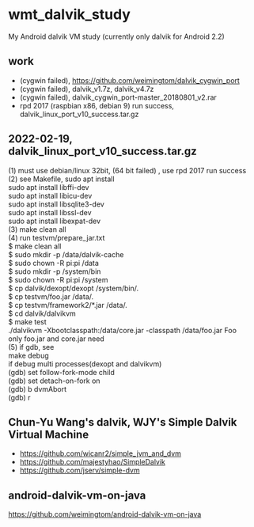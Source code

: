 # wmt_dalvik_study
My Android dalvik VM study (currently only dalvik for Android 2.2)  

## work  
* (cygwin failed), https://github.com/weimingtom/dalvik_cygwin_port  
* (cygwin failed), dalvik_v1.7z, dalvik_v4.7z  
* (cygwin failed), dalvik_cygwin_port-master_20180801_v2.rar  
* rpd 2017 (raspbian x86, debian 9) run success, dalvik_linux_port_v10_success.tar.gz  

## 2022-02-19, dalvik_linux_port_v10_success.tar.gz  
(1) must use debian/linux 32bit, (64 bit failed) , use rpd 2017 run success  
(2) see Makefile, sudo apt install  
sudo apt install libffi-dev  
sudo apt install libicu-dev  
sudo apt install libsqlite3-dev  
sudo apt install libssl-dev  
sudo apt install libexpat-dev  
(3) make clean all  
(4) run testvm/prepare_jar.txt  
$ make clean all  
$ sudo mkdir -p /data/dalvik-cache  
$ sudo chown -R pi:pi /data  
$ sudo mkdir -p /system/bin  
$ sudo chown -R pi:pi /system  
$ cp dalvik/dexopt/dexopt /system/bin/.  
$ cp testvm/foo.jar /data/.  
$ cp testvm/framework2/*.jar /data/.  
$ cd dalvik/dalvikvm  
$ make test  
./dalvikvm -Xbootclasspath:/data/core.jar -classpath /data/foo.jar Foo  
only foo.jar and core.jar need  
(5) if gdb, see   
make debug  
if debug multi processes(dexopt and dalvikvm)  
(gdb) set follow-fork-mode child  
(gdb) set detach-on-fork on  
(gdb) b dvmAbort  
(gdb) r  

## Chun-Yu Wang's dalvik, WJY's Simple Dalvik Virtual Machine  
* https://github.com/wicanr2/simple_jvm_and_dvm  
* https://github.com/majestyhao/SimpleDalvik  
* https://github.com/jserv/simple-dvm  

## android-dalvik-vm-on-java  
https://github.com/weimingtom/android-dalvik-vm-on-java  
